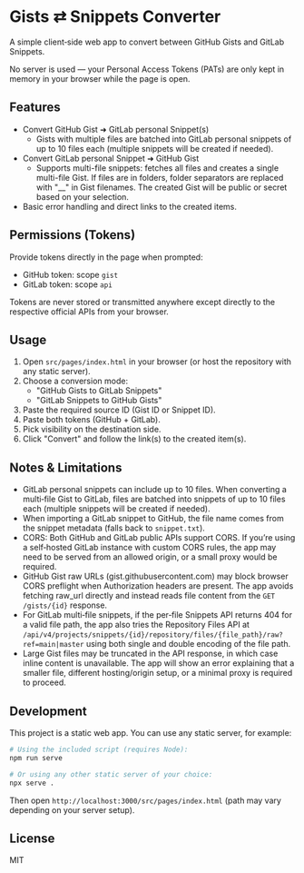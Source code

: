 # Gists ⇄ Snippets Converter

A simple client‑side web app to convert between GitHub Gists and GitLab Snippets.

No server is used — your Personal Access Tokens (PATs) are only kept in memory in your browser while the page is open.

## Features
- Convert GitHub Gist ➜ GitLab personal Snippet(s)
  - Gists with multiple files are batched into GitLab personal snippets of up to 10 files each (multiple snippets will be created if needed).
- Convert GitLab personal Snippet ➜ GitHub Gist
  - Supports multi-file snippets: fetches all files and creates a single multi-file Gist. If files are in folders, folder separators are replaced with "__" in Gist filenames. The created Gist will be public or secret based on your selection.
- Basic error handling and direct links to the created items.

## Permissions (Tokens)
Provide tokens directly in the page when prompted:
- GitHub token: scope `gist`
- GitLab token: scope `api`

Tokens are never stored or transmitted anywhere except directly to the respective official APIs from your browser.

## Usage
1. Open `src/pages/index.html` in your browser (or host the repository with any static server).
2. Choose a conversion mode:
   - "GitHub Gists to GitLab Snippets"
   - "GitLab Snippets to GitHub Gists"
3. Paste the required source ID (Gist ID or Snippet ID).
4. Paste both tokens (GitHub + GitLab).
5. Pick visibility on the destination side.
6. Click "Convert" and follow the link(s) to the created item(s).

## Notes & Limitations
- GitLab personal snippets can include up to 10 files. When converting a multi‑file Gist to GitLab, files are batched into snippets of up to 10 files each (multiple snippets will be created if needed).
- When importing a GitLab snippet to GitHub, the file name comes from the snippet metadata (falls back to `snippet.txt`).
- CORS: Both GitHub and GitLab public APIs support CORS. If you’re using a self‑hosted GitLab instance with custom CORS rules, the app may need to be served from an allowed origin, or a small proxy would be required.
- GitHub Gist raw URLs (gist.githubusercontent.com) may block browser CORS preflight when Authorization headers are present. The app avoids fetching raw_url directly and instead reads file content from the `GET /gists/{id}` response.
- For GitLab multi‑file snippets, if the per‑file Snippets API returns 404 for a valid file path, the app also tries the Repository Files API at `/api/v4/projects/snippets/{id}/repository/files/{file_path}/raw?ref=main|master` using both single and double encoding of the file path.
- Large Gist files may be truncated in the API response, in which case inline content is unavailable. The app will show an error explaining that a smaller file, different hosting/origin setup, or a minimal proxy is required to proceed.

## Development
This project is a static web app. You can use any static server, for example:

```bash
# Using the included script (requires Node):
npm run serve

# Or using any other static server of your choice:
npx serve .
```

Then open `http://localhost:3000/src/pages/index.html` (path may vary depending on your server setup).

## License
MIT
